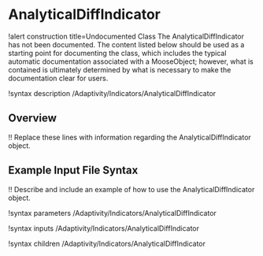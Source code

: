 # AnalyticalDiffIndicator

!alert construction title=Undocumented Class
The AnalyticalDiffIndicator has not been documented. The content listed below should be used as a starting point for
documenting the class, which includes the typical automatic documentation associated with a
MooseObject; however, what is contained is ultimately determined by what is necessary to make the
documentation clear for users.

!syntax description /Adaptivity/Indicators/AnalyticalDiffIndicator

## Overview

!! Replace these lines with information regarding the AnalyticalDiffIndicator object.

## Example Input File Syntax

!! Describe and include an example of how to use the AnalyticalDiffIndicator object.

!syntax parameters /Adaptivity/Indicators/AnalyticalDiffIndicator

!syntax inputs /Adaptivity/Indicators/AnalyticalDiffIndicator

!syntax children /Adaptivity/Indicators/AnalyticalDiffIndicator

